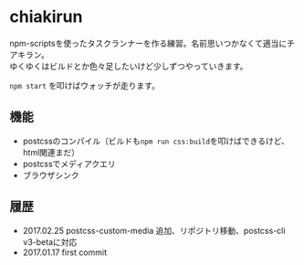 # chiakirun
npm-scriptsを使ったタスクランナーを作る練習。名前思いつかなくて適当にチアキラン。  
ゆくゆくはビルドとか色々足したいけど少しずつやっていきます。

`npm start` を叩けばウォッチが走ります。

## 機能
* postcssのコンパイル（ビルドも`npm run css:build`を叩けばできるけど、html関連まだ）
* postcssでメディアクエリ
* ブラウザシンク

## 履歴
* 2017.02.25 postcss-custom-media 追加、リポジトリ移動、postcss-cli v3-betaに対応
* 2017.01.17 first commit
